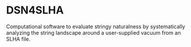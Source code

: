 # DSN4SLHA
Computational software to evaluate stringy naturalness by systematically analyzing the string landscape around a user-supplied vacuum from an SLHA file.

